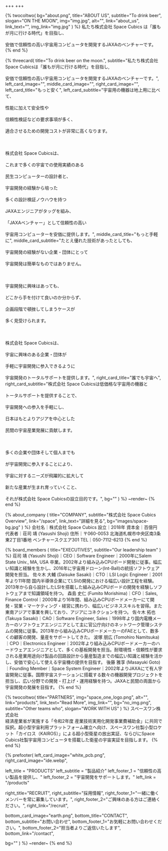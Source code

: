 +++
+++

{% twocoltwo(
  bg="about.png",
  title="ABOUT US",
  subtitle="To drink beer",
  slogan="ON THE MOON",
  img="img.jpg",
  alt="",
  link="about_us",
  link_text="",
  img_link="img.jpg"
) %}
私たち株式会社 Space Cubics は「誰もが月に行ける時代」を目指し、
<br><br>
安価で信頼性の高い宇宙用コンピュータを開発するJAXAのベンチャーです。
{% end %}

{% threecard(
  title="To drink beer on the moon.",
  subtitle="私たち株式会社 Space Cubicsは「誰もが月に行ける時代」を目指し,<br><br>安価で信頼性の高い宇宙用コンピュータを開発するJAXAのベンチャーです。",
  left_card_image="",
  middle_card_image="",
  right_card_image="",
  left_card_title="もっと安く",
  left_card_subtitle="宇宙用の機器は地上用に比べて、<br><br>性能に加えて安全性や<br><br>信頼性検証などの要求事項が多く、<br><br>適合させるための開発コストが非常に高くなります。<br><br><br><br>株式会社 Space Cubicsは、<br><br>これまで多くの宇宙での使用実績のある<br><br>民生コンピューターの設計者と、<br><br>宇宙開発の経験から培った<br><br>多くの設計検証ノウハウを持つ<br><br>JAXAエンジニアがタッグを組み、<br><br>「JAXAベンチャー」として信頼性の高い<br><br>宇宙用コンピューターを安価に提供します。",
  middle_card_title="もっと手軽に",
  middle_card_subtitle="たとえ優れた技術があったとしても、<br><br>宇宙開発の経験がない企業・団体にとって<br><br>宇宙開発は簡単なものではありません。<br><br><br><br>宇宙開発に興味はあっても、<br><br>どこから手を付けて良いのか分からず、<br><br>企画段階で頓挫してしまうケースが<br><br>多く見受けられます。<br><br><br><br>株式会社 Space Cubicsは、<br><br>宇宙に興味のある企業・団体が<br><br>手軽に宇宙開発に参入できるように<br><br>宇宙開発のトータルサポートを提供します。",
  right_card_title="誰でも宇宙へ",
  right_card_subtitle="株式会社 Space Cubicsは低価格な宇宙用の機器と<br><br>トータルサポートを提供することで、<br><br>宇宙開発への参入を手軽にし、<br><br>日本はもとよりアジアを中心とした<br><br>民間の宇宙産業発展に貢献します。<br><br><br><br>多くの企業や団体そして個人までも<br><br>が宇宙開発に参入することにより、<br><br>宇宙に対するニーズが飛躍的に拡大して<br><br>新たな産業が生まれ育っていくこと、<br><br>それが株式会社 Space Cubicsの設立目的です。",
  bg=""
) %}
~render~
{% end %}

{% about_company (
  title="COMPANY",
  subtitle="株式会社 Space Cubics Overview",
  link="/space",
  link_text="詳細を見る",
  bg="images/space-bg.jpg"
) %}
会社名｜株式会社 Space Cubics
設立｜2018年
資本金｜百億円  
代表者｜荘司 靖 (Yasushi Shoji) 
住所｜〒060-0053 北海道札幌市中央区南3条東2丁目1番地 ベンチャースクエア301 
TEL｜050-7112-6213 
{% end %}

{% board_members (
  title="EXECUTIVES",
  subtitle="Our leadership team"
) %}
荘司 靖 (Yasushi Shoji)｜CEO｜Software Engineer｜2000年にSalem State Univ., MA, USA 卒業。2002年より組み込みCPUボード開発に従事。幅広い知識と経験を生かし、2016年に宇宙用ドローン(Int-Ball)の統括ソフトウェア開発を担当。
佐々木 大輔 (Daisuke Sasaki)｜CTO｜LSI Logic Engineer｜2001年より11年間 国内半導体企業にてLSIの開発における幅広い設計工程を経験。2013年から自ら設計したLSIを搭載した組み込みCPUボードの開発を経験しソフトウェアまで知識領域を持つ。
森島 史仁 (Fumito Morishima)｜CFO｜Sales, Finance Control｜2000年より16年間、組み込みCPUボードメーカーにて開発・営業・マーケティング・経営に携わり、幅広いビジネススキルを習得。また東南アジアで事業を興しており、アジアにコネクションを持つ。
佐々木 拓也 (Takuya Sasaki)｜CAO｜Software Engineer, Sales｜1998年より国内電機メーカーのソフトウェアエンジニアとして主に官公庁向けのネットワーク管理システムの開発に従事。2013年から組み込みCPUボードメーカーのFAEとして、数多くの顧客の開発、量産をサポートしてきた。
波塚 朋広 (Tomohiro Namitsuka)｜CPO｜Electronics Engineer｜2002年より組み込みCPUボードメーカーのハードウェアエンジニアとして、多くの基板開発を担当。耐環境性・信頼性が要求される産業用途向け製品の回路設計から量産製造までの幅広い知識と経験を活かし、安価で安心して使える宇宙機の提供を目指す。
後藤 雅享 (Masayuki Goto)｜Founding Member｜Space System Engineer｜2002年よりJAXAにて有人宇宙開発に従事。国際宇宙ステーションに搭載する数々の機器開発プロジェクトを担当し、広い分野での開発・打上げ・運用経験を持つ。JAXAと民間の両面から宇宙開発の発展を目指す。
{% end %}

{% twocoltwo(
  title="PARTNERS",
  img="space_one_logo.png",
  alt="",
  link="products",
  link_text="Read More",
  img_link="",
  bg="no_img.png",
  subtitle="Other teams who",
  slogan="WORK WITH US"
) %}
スペースワン株式会社
<br>
経済産業省が実施する「令和2年度 産業技術実用化開発事業費補助金」に共同で採択。超小型宇宙利用プラットフォーム確立へ向け、スペースワン社製小型ロケット「カイロス（KAIROS）」による超小型衛星の放出実証、ならびにSpace Cubics社製宇宙用コンピュータを搭載した衛星の宇宙実証を目指します。
{% end %}

{% prefooter(
  left_card_image="white_pcb.png", 
  right_card_image="ide.webp",

  left_title = "PRODUCTS"
  left_subtitle = "製品紹介"
  left_footer_1 = "信頼性の高い製品を提供し、"
  left_footer_2 = "宇宙開発をサポートします。"
  left_link = "/products"

  right_title="RECRUIT",
  right_subtitle="採用情報",
  right_footer_1="一緒に働くメンバーを常に募集しています。",
  right_footer_2="ご興味のある方はご連絡ください。",
  right_link="/recruit",

  bottom_card_image="earth.png",
  bottom_title="CONTACT",
  bottom_subtitle="お問い合わせ",
  bottom_footer_1="お気軽にお問い合わせください。",
  bottom_footer_2="担当者よりご返信いたします",
  bottom_link="/contact",

  bg=""
) %}
~render~
{% end %}
